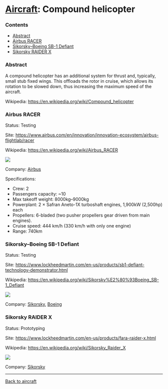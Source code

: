 [Aircraft](Aircraft.md): Compound helicopter
============================================



### Contents

<!-- TOC -->
- [Abstract](#abstract)
- [Airbus RACER](#airbus-racer)
- [Sikorsky–Boeing SB-1 Defiant](#sikorskyboeing-sb-1-defiant)
- [Sikorsky RAIDER X](#sikorsky-raider-x)
<!-- TOC -->



### Abstract

A compound helicopter has an additional system for thrust and, typically, small stub fixed wings.
This offloads the rotor in cruise, which allows its rotation to be slowed down, thus increasing the maximum speed of the aircraft.

Wikipedia: <https://en.wikipedia.org/wiki/Compound_helicopter>



### Airbus RACER

Status: Testing

Site: <https://www.airbus.com/en/innovation/innovation-ecosystem/airbus-flightlab/racer>

Wikipedia: <https://en.wikipedia.org/wiki/Airbus_RACER>

![](https://mediarenditions.airbus.com/CehemnmvFFMkcbrztagIDs-jh2YF01RCbvaa7Nglt-g/resize?src=kpkp://airbus/38/657/657887-u5756tse4d.jpg&w=2700&h=1800&t=fit&f=webp)

Company: [Airbus](Company.md#airbus)

Specifications:
- Crew: 2
- Passengers capacity: ~10
- Max takeoff weight: 8000kg–9000kg
- Powerplant: 2 × Safran Aneto-1X turboshaft engines, 1,900kW (2,500hp) each
- Propellers: 6-bladed (two pusher propellers gear driven from main engines).
- Cruise speed: 444 km/h (330 km/h with only one engine)
- Range: 740km



### Sikorsky–Boeing SB-1 Defiant

Status: Testing

Site: <https://www.lockheedmartin.com/en-us/products/sb1-defiant-technology-demonstrator.html>

Wikipedia: <https://en.wikipedia.org/wiki/Sikorsky%E2%80%93Boeing_SB-1_Defiant>

![](https://www.lockheedmartin.com/content/dam/lockheed-martin/rms/photo/defiant/defiant_oct-12-2020.jpg)

Company: [Sikorsky](Company.md#sikorsky), [Boeing](Company.md#boeing)



### Sikorsky RAIDER X

Status: Prototyping

Site: <https://www.lockheedmartin.com/en-us/products/fara-raider-x.html>

Wikipedia: <https://en.wikipedia.org/wiki/Sikorsky_Raider_X>

![](https://www.lockheedmartin.com/content/dam/lockheed-martin/rms/photo/fara/FVL_RaiderX_Weapons_INDOPACOM.jpg.pc-adaptive.1280.medium.jpg)

Company: [Sikorsky](Company.md#sikorsky)



---
[Back to aircraft](Aircraft.md)